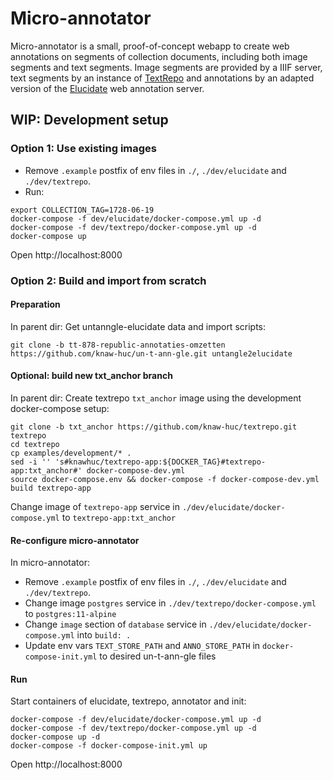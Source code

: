 # Micro-annotator
Micro-annotator is a small, proof-of-concept webapp to create web annotations on segments of collection
documents, including both image segments and text segments. Image segments are provided by a IIIF server, text segments
by an instance of [TextRepo](https://github.com/knaw-huc/textrepo) and annotations by an adapted version of the [Elucidate](https://github.com/dlcs/elucidate-server) web annotation server.

## WIP: Development setup

### Option 1: Use existing images

- Remove `.example` postfix of env files in `./`, `./dev/elucidate` and `./dev/textrepo`.
- Run:
```
export COLLECTION_TAG=1728-06-19
docker-compose -f dev/elucidate/docker-compose.yml up -d
docker-compose -f dev/textrepo/docker-compose.yml up -d
docker-compose up
```

Open http://localhost:8000


### Option 2: Build and import from scratch

#### Preparation

In parent dir: 
Get untanngle-elucidate data and import scripts:
```shell
git clone -b tt-878-republic-annotaties-omzetten https://github.com/knaw-huc/un-t-ann-gle.git untangle2elucidate
```

#### Optional: build new txt_anchor branch

In parent dir:
Create textrepo `txt_anchor` image using the development docker-compose setup:
```
git clone -b txt_anchor https://github.com/knaw-huc/textrepo.git textrepo
cd textrepo
cp examples/development/* .
sed -i '' 's#knawhuc/textrepo-app:${DOCKER_TAG}#textrepo-app:txt_anchor#' docker-compose-dev.yml
source docker-compose.env && docker-compose -f docker-compose-dev.yml build textrepo-app
```

Change image of `textrepo-app` service in `./dev/elucidate/docker-compose.yml` to `textrepo-app:txt_anchor`

#### Re-configure micro-annotator
In micro-annotator:
- Remove `.example` postfix of env files in `./`, `./dev/elucidate` and `./dev/textrepo`.
- Change image `postgres` service in `./dev/textrepo/docker-compose.yml` to `postgres:11-alpine` 
- Change `image` section of `database` service in `./dev/elucidate/docker-compose.yml` into `build: .`
- Update env vars `TEXT_STORE_PATH` and `ANNO_STORE_PATH` in `docker-compose-init.yml` to desired un-t-ann-gle files 

#### Run

Start containers of elucidate, textrepo, annotator and init:
```
docker-compose -f dev/elucidate/docker-compose.yml up -d
docker-compose -f dev/textrepo/docker-compose.yml up -d
docker-compose up -d
docker-compose -f docker-compose-init.yml up
```

Open http://localhost:8000
